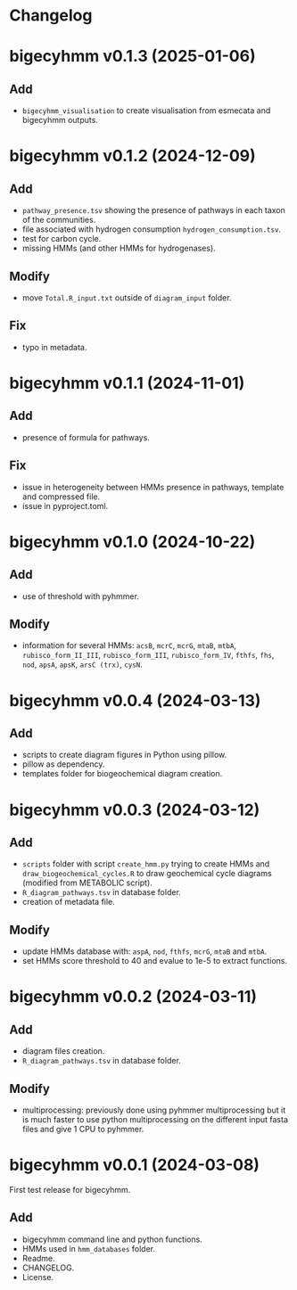 # Changelog

# bigecyhmm v0.1.3 (2025-01-06)

## Add

* `bigecyhmm_visualisation` to create visualisation from esmecata and bigecyhmm outputs.

# bigecyhmm v0.1.2 (2024-12-09)

## Add

* `pathway_presence.tsv` showing the presence of pathways in each taxon of the communities.
* file associated with hydrogen consumption `hydrogen_consumption.tsv`.
* test for carbon cycle.
* missing HMMs (and other HMMs for hydrogenases).

## Modify

* move `Total.R_input.txt` outside of `diagram_input` folder.

## Fix

* typo in metadata.

# bigecyhmm v0.1.1 (2024-11-01)

## Add

* presence of formula for pathways.

## Fix

* issue in heterogeneity between HMMs presence in pathways, template and compressed file.
* issue in pyproject.toml.

# bigecyhmm v0.1.0 (2024-10-22)

## Add

* use of threshold with pyhmmer.

## Modify

* information for several HMMs: `acsB`, `mcrC`, `mcrG`, `mtaB`, `mtbA`, `rubisco_form_II_III`, `rubisco_form_III`, `rubisco_form_IV`, `fthfs`, `fhs`, `nod`, `apsA`, `apsK`, `arsC (trx)`, `cysN`.

# bigecyhmm v0.0.4 (2024-03-13)

## Add

* scripts to create diagram figures in Python using pillow.
* pillow as dependency.
* templates folder for biogeochemical diagram creation.

# bigecyhmm v0.0.3 (2024-03-12)

## Add

* `scripts` folder with script `create_hmm.py` trying to create HMMs and `draw_biogeochemical_cycles.R` to draw geochemical cycle diagrams (modified from METABOLIC script).
* `R_diagram_pathways.tsv` in database folder.
* creation of metadata file.

## Modify

* update HMMs database with: `aspA`, `nod`, `fthfs`, `mcrG`, `mtaB` and `mtbA`.
* set HMMs score threshold to 40 and evalue to 1e-5 to extract functions.

# bigecyhmm v0.0.2 (2024-03-11)

## Add

* diagram files creation.
* `R_diagram_pathways.tsv` in database folder.

## Modify

* multiprocessing: previously done using pyhmmer multiprocessing but it is much faster to use python multiprocessing on the different input fasta files and give 1 CPU to pyhmmer.

# bigecyhmm v0.0.1 (2024-03-08)

First test release for bigecyhmm.

## Add

* bigecyhmm command line and python functions.
* HMMs used in `hmm_databases` folder.
* Readme.
* CHANGELOG.
* License.
